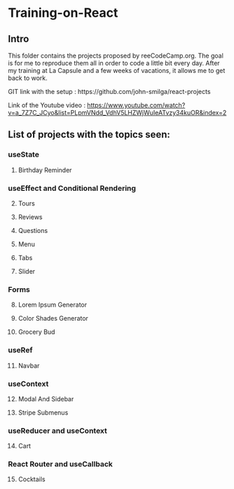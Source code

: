 # Training-on-React

<h2>Intro</h2>
<p>This folder contains the projects proposed by reeCodeCamp.org. The goal is for me to reproduce them all in order to code a little bit every day. After my training at La Capsule and a few weeks of vacations, it allows me to get back to work.</p>

<p>
GIT link with the setup : https://github.com/john-smilga/react-projects

Link of the Youtube video : 
https://www.youtube.com/watch?v=a_7Z7C_JCyo&list=PLpmVNdd_VdhV5LHZWjWuIeATvzy34kuOR&index=2
</p>

<h2>List of projects with the topics seen:</h2>

<h3>useState</h3>
  
  1. Birthday Reminder

<h3>useEffect and Conditional Rendering</h3>
  
  2. Tours
  
  3. Reviews
  
  4. Questions
  
  5. Menu
  
  6. Tabs
  
  7. Slider

<h3>Forms</h3>
  
  8. Lorem Ipsum Generator
  
  9. Color Shades Generator
  
  10. Grocery Bud

<h3>useRef</h3>
  
  11. Navbar

<h3>useContext</h3>
  
  12. Modal And Sidebar
  
  13. Stripe Submenus

<h3>useReducer and useContext</h3>
  
  14. Cart  

<h3>React Router and useCallback</h3>
  
  15. Cocktails

